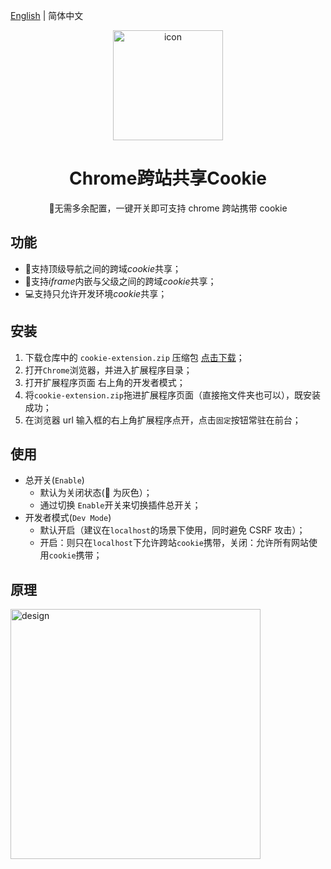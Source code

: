 [English](README.en.md) | 简体中文
<div align=center>
  <img width="176" alt="icon" src="https://github.com/daylenjeez/chrome-samesite-cookie/assets/111993029/8dc9eeca-eb78-42cb-b6a7-635c70d2f31e">
</div>
<h1 align="center">Chrome跨站共享Cookie</h1>

<p align="center">🌟无需多余配置，一键开关即可支持 chrome 跨站携带 cookie </p>

## 功能
- 🎨支持顶级导航之间的跨域*cookie*共享；
- 🚗支持*iframe*内嵌与父级之间的跨域*cookie*共享；
- 💻支持只允许开发环境*cookie*共享；

## 安装

1. 下载仓库中的 `cookie-extension.zip` 压缩包 <a href="https://github.com/daylenjeez/chrome-samesite-cookie/raw/main/cookie-extension.zip">点击下载</a>；
2. 打开`Chrome`浏览器，并进入扩展程序目录；
3. 打开扩展程序页面 右上角的开发者模式；
4. 将`cookie-extension.zip`拖进扩展程序页面（直接拖文件夹也可以），既安装成功；
5. 在浏览器 url 输入框的右上角扩展程序点开，点击`固定`按钮常驻在前台；

## 使用

- 总开关(`Enable`)
  - 默认为关闭状态(🍪 为灰色）；
  - 通过切换 `Enable`开关来切换插件总开关；
- 开发者模式(`Dev Mode`)
  - 默认开启（建议在`localhost`的场景下使用，同时避免 CSRF 攻击）；
  - 开启：则只在`localhost`下允许跨站`cookie`携带，关闭：允许所有网站使用`cookie`携带；

## 原理

<div align="left">
  <img width="400" alt="design" src="https://github.com/daylenjeez/chrome-samesite-cookie/assets/111993029/0eeccfa2-38c5-4656-ac4d-850d94efd459">
</div>




